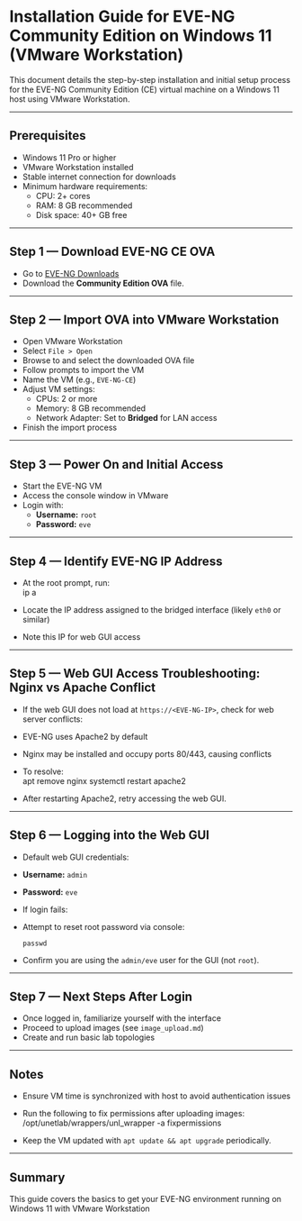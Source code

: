 # Installation Guide for EVE-NG Community Edition on Windows 11 (VMware Workstation)

This document details the step-by-step installation and initial setup process for the EVE-NG Community Edition (CE) virtual machine on a Windows 11 host using VMware Workstation.

---

## Prerequisites

- Windows 11 Pro or higher  
- VMware Workstation installed  
- Stable internet connection for downloads  
- Minimum hardware requirements:  
  - CPU: 2+ cores  
  - RAM: 8 GB recommended  
  - Disk space: 40+ GB free

---

## Step 1 — Download EVE-NG CE OVA

- Go to [EVE-NG Downloads](https://www.eve-ng.net/index.php/download/)  
- Download the **Community Edition OVA** file.

---

## Step 2 — Import OVA into VMware Workstation

- Open VMware Workstation  
- Select `File > Open`  
- Browse to and select the downloaded OVA file  
- Follow prompts to import the VM  
- Name the VM (e.g., `EVE-NG-CE`)  
- Adjust VM settings:  
  - CPUs: 2 or more  
  - Memory: 8 GB recommended  
  - Network Adapter: Set to **Bridged** for LAN access  
- Finish the import process

---

## Step 3 — Power On and Initial Access

- Start the EVE-NG VM  
- Access the console window in VMware  
- Login with:  
  - **Username:** `root`  
  - **Password:** `eve`

---

## Step 4 — Identify EVE-NG IP Address

- At the root prompt, run:  
ip a


- Locate the IP address assigned to the bridged interface (likely `eth0` or similar)  
- Note this IP for web GUI access

---

## Step 5 — Web GUI Access Troubleshooting: Nginx vs Apache Conflict

- If the web GUI does not load at `https://<EVE-NG-IP>`, check for web server conflicts:  
- EVE-NG uses Apache2 by default  
- Nginx may be installed and occupy ports 80/443, causing conflicts

- To resolve:  
apt remove nginx
systemctl restart apache2


- After restarting Apache2, retry accessing the web GUI.

---

## Step 6 — Logging into the Web GUI

- Default web GUI credentials:  
- **Username:** `admin`  
- **Password:** `eve`

- If login fails:  
- Attempt to reset root password via console:  
  ```
  passwd
  ```
- Confirm you are using the `admin/eve` user for the GUI (not `root`).

---

## Step 7 — Next Steps After Login

- Once logged in, familiarize yourself with the interface  
- Proceed to upload images (see `image_upload.md`)  
- Create and run basic lab topologies

---

## Notes

- Ensure VM time is synchronized with host to avoid authentication issues  
- Run the following to fix permissions after uploading images:  
/opt/unetlab/wrappers/unl_wrapper -a fixpermissions


- Keep the VM updated with `apt update && apt upgrade` periodically.

---

## Summary

This guide covers the basics to get your EVE-NG environment running on Windows 11 with VMware Workstation
